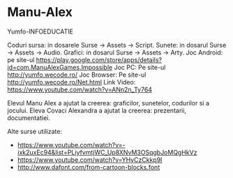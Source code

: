 # Manu-Alex
Yumfo-INFOEDUCATIE

Coduri sursa: in dosarele  Surse -> Assets -> Script.
Sunete: in dosarul Surse -> Assets -> Audio.
Grafici: in dosarul Surse -> Assets -> Arty.
Joc Android: pe site-ul https://play.google.com/store/apps/details?id=com.ManuAlexGames.Impossible
Joc PC: Pe site-ul http://yumfo.wecode.ro/
Joc Browser: Pe site-ul http://yumfo.wecode.ro/Net.html
Link Video: https://www.youtube.com/watch?v=ANn2n_Ty764

Elevul Manu Alex a ajutat la creerea: graficilor, sunetelor, codurilor si a jocului.
Eleva Covaci Alexandra a ajutat la creerea: prezentarii, documentatiei.

Alte surse utilizate:
- https://www.youtube.com/watch?v=-ixk2uxEc94&list=PLiyfvmtjWC_Up8XNvM3OSqgbJoMQgHkVz 
- https://www.youtube.com/watch?v=YHyCzCkkp9I 
- http://www.dafont.com/from-cartoon-blocks.font
